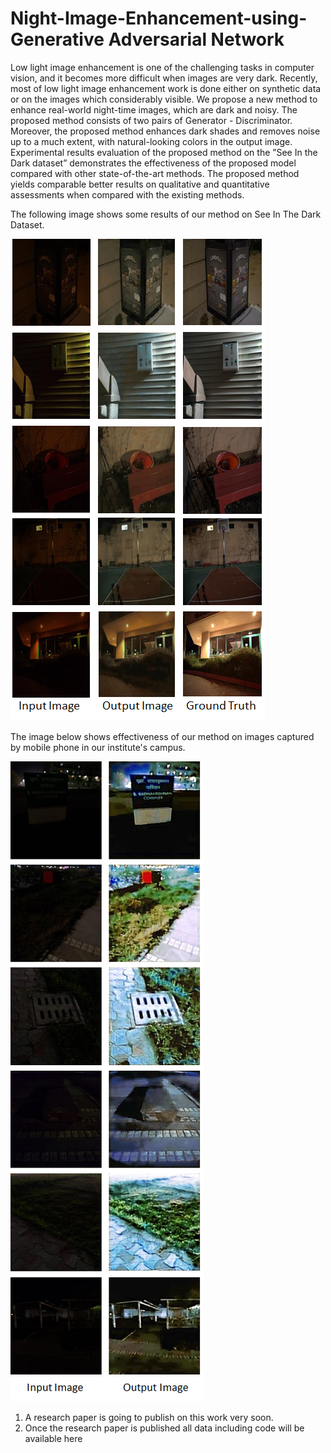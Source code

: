 # Night-Image-Enhancement-using-Generative Adversarial Network

Low light image enhancement is one of the challenging tasks in computer vision, and
it becomes more difficult when images are very dark. Recently, most of low light image
enhancement work is done either on synthetic data or on the images which considerably
visible. We propose a new method to enhance real-world night-time images, which are
dark and noisy. The proposed method consists of two pairs of Generator - Discriminator.
Moreover, the proposed method enhances dark shades and removes noise up to a much
extent, with natural-looking colors in the output image. Experimental results evaluation
of the proposed method on the ”See In the Dark dataset” demonstrates the effectiveness of
the proposed model compared with other state-of-the-art methods. The proposed method
yields comparable better results on qualitative and quantitative assessments when compared
with the existing methods.

The following image shows some results of our method on See In The Dark Dataset. 

![Results](Results.png)

The image below shows effectiveness of our method on images captured by mobile phone in our institute's campus.

![campus](campus.png)

1. A research paper is going to publish on this work very soon.
2. Once the research paper is published all data including code will be available here
